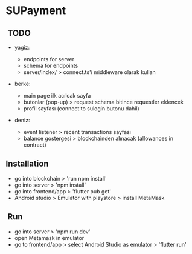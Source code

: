 # SUPayment

##  TODO

- yagiz:
  - endpoints for server
  - schema for endpoints
  - server/index/ > connect.ts'i middleware olarak kullan

- berke:
  - main page ilk acılcak sayfa
  - butonlar (pop-up) > request schema bitince requestler eklencek
  - profil sayfası (connect to sulogin butonu dahil)

- deniz:
  - event listener > recent transactions sayfası
  - balance gostergesi > blockchainden alınacak (allowances in contract)

## Installation

- go into blockchain > 'run npm install'
- go into server > 'npm install'
- go into frontend/app > 'flutter pub get'
- Android studio > Emulator with playstore > install MetaMask

##  Run

- go into server > 'npm run dev'
- open Metamask in emulator
- go to frontend/app > select Android Studio as emulator > 'flutter run'
